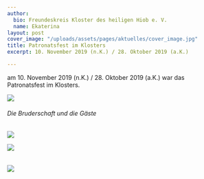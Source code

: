 ```yaml
---
author:
  bio: Freundeskreis Kloster des heiligen Hiob e. V.
  name: Ekaterina
layout: post
cover_image: "/uploads/assets/pages/aktuelles/cover_image.jpg"
title: Patronatsfest im Klosters
excerpt: 10. November 2019 (n.K.) / 28. Oktober 2019 (a.K.)

---
```

am 10. November 2019 (n.K.) / 28. Oktober 2019 (a.K.) war das Patronatsfest im Klosters.

![](https://res.cloudinary.com/hiobmon/image/upload/v1574017862/media/2019/DSC_9343_khn7md.jpg)

###### Die Bruderschaft und die Gäste

![](https://res.cloudinary.com/hiobmon/image/upload/v1574018104/media/2019/DSC_9364_ksiptd.jpg)

![](https://res.cloudinary.com/hiobmon/image/upload/v1574017892/media/2019/DSC_9348_md3wut.jpg)

###### 

![](https://res.cloudinary.com/hiobmon/image/upload/v1574017903/media/2019/DSC_9359_vjqdnf.jpg)